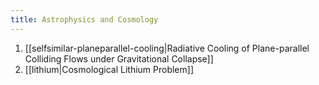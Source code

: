 ```yaml
---
title: Astrophysics and Cosmology
---
```

1. [[selfsimilar-planeparallel-cooling|Radiative Cooling of Plane-parallel Colliding Flows under Gravitational Collapse]]
2. [[lithium|Cosmological Lithium Problem]]
